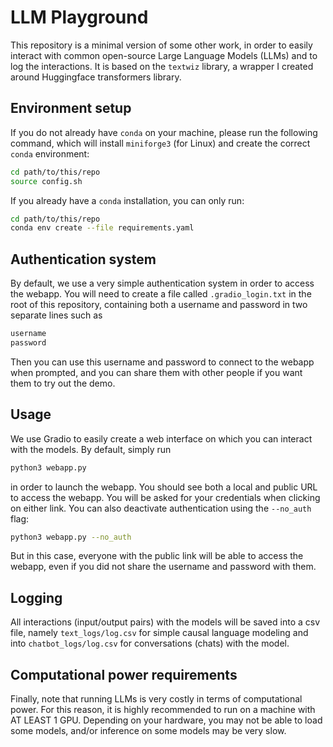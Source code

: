 # LLM Playground

This repository is a minimal version of some other work, in order to easily interact with common open-source 
Large Language Models (LLMs) and to log the interactions. It is based on the `textwiz` library, a wrapper I created around Huggingface transformers library.

## Environment setup

If you do not already have `conda` on your machine, please run the following command, which will install
`miniforge3` (for Linux) and create the correct `conda` environment:

```sh
cd path/to/this/repo
source config.sh
```

If you already have a `conda` installation, you can only run:

```sh
cd path/to/this/repo
conda env create --file requirements.yaml
```

## Authentication system

By default, we use a very simple authentication system in order to access the webapp. You will need to create
a file called `.gradio_login.txt` in the root of this repository, containing both a username and password
in two separate lines such as

```txt
username
password
````

Then you can use this username and password to connect to the webapp when prompted, and you can share them
with other people if you want them to try out the demo.

## Usage

We use Gradio to easily create a web interface on which you can interact with the models. By default,
simply run

```sh
python3 webapp.py
```

in order to launch the webapp. You should see both a local and public URL to access the webapp. 
You will be asked for your credentials when clicking on either link. You can also deactivate authentication 
using the `--no_auth` flag:

```sh
python3 webapp.py --no_auth
```

But in this case, everyone with the public link will be able to access the webapp, even if you did not share 
the username and password with them.

## Logging

All interactions (input/output pairs) with the models will be saved into a csv file, namely `text_logs/log.csv`
for simple causal language modeling and into `chatbot_logs/log.csv` for conversations (chats) with the model.

## Computational power requirements

Finally, note that running LLMs is very costly in terms of computational power. For this reason, it is highly
recommended to run on a machine with AT LEAST 1 GPU. Depending on your hardware, you may not be able to load
some models, and/or inference on some models may be very slow.
